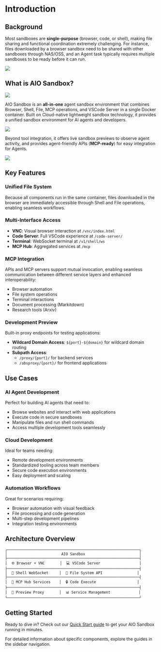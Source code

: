# Introduction

## Background

Most sandboxes are **single-purpose** (browser, code, or shell), making file sharing and functional coordination extremely challenging. For instance, files downloaded by a browser sandbox need to be shared with other sandboxes through NAS/OSS, and an Agent task typically requires multiple sandboxes to be ready before it can run.

![](/images/background.png)


## What is AIO Sandbox?

![](/images/aio-sandbox.png)

AIO Sandbox is an **all-in-one** agent sandbox environment that combines Browser, Shell, File, MCP operations, and VSCode Server in a single Docker container. Built on Cloud-native lightweight sandbox technology, it provides a unified sandbox environment for AI agents and developers.

![](/images/aio-index.png)

Beyond tool integration, it offers live sandbox previews to observe agent activity, and provides agent-friendly APIs (**MCP-ready**) for easy integration for Agents.

![](/images/mcp.png)


## Key Features

### Unified File System
Because all components run in the same container, files downloaded in the browser are immediately accessible through Shell and File operations, enabling seamless workflows.

### Multi-Interface Access
- **VNC**: Visual browser interaction at `/vnc/index.html`
- **Code Server**: Full VSCode experience at `/code-server/`
- **Terminal**: WebSocket terminal at `/v1/shell/ws`
- **MCP Hub**: Aggregated services at `/mcp`

### MCP Integration
APIs and MCP servers support mutual invocation, enabling seamless communication between different service layers and enhanced interoperability:
- Browser automation
- File system operations
- Terminal interactions
- Document processing (Markitdown)
- Research tools (Arxiv)

### Development Preview
Built-in proxy endpoints for testing applications:
- **Wildcard Domain Access**: `${port}-${domain}` for wildcard domain routing
- **Subpath Access**:
  - `/proxy/{port}/` for backend services
  - `/absproxy/{port}/` for frontend applications

## Use Cases

### AI Agent Development
Perfect for building AI agents that need to:
- Browse websites and interact with web applications
- Execute code in secure sandboxes
- Manipulate files and run shell commands
- Access multiple development tools seamlessly

### Cloud Development
Ideal for teams needing:
- Remote development environments
- Standardized tooling across team members
- Secure code execution environments
- Easy deployment and scaling

### Automation Workflows
Great for scenarios requiring:
- Browser automation with visual feedback
- File processing and code generation
- Multi-step development pipelines
- Integration testing environments

## Architecture Overview

```
┌─────────────────────────────────────────────────────────────┐
│                         AIO Sandbox                         │
├─────────────────────────────────────────────────────────────┤
│  🌐 Browser + VNC       │  💻 VSCode Server                  │
├─────────────────────────────────────────────────────────────┤
│  🐚 Shell WebSocket     │  📁 File System API                │
├─────────────────────────────────────────────────────────────┤
│  🤖 MCP Hub Services    │  🔒 Code Execute                   │
├─────────────────────────────────────────────────────────────┤
│  🚀 Preview Proxy       │  📊 Service Management             │
└─────────────────────────────────────────────────────────────┘
```

## Getting Started

Ready to dive in? Check out our [Quick Start guide](/guide/start/quick-start) to get your AIO Sandbox running in minutes.

For detailed information about specific components, explore the guides in the sidebar navigation.
